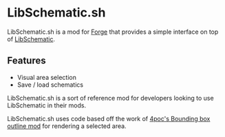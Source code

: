 LibSchematic.sh
===============

LibSchematic.sh is a mod for [Forge](http://minecraftforge.net/) that provides a simple interface on top of [LibSchematic](http://github.com/tehbeard/LibSchematic).

Features
--------
* Visual area selection
* Save / load schematics

LibSchematic.sh is a sort of reference mod for developers looking to use LibSchematic in their mods.


LibSchematic.sh uses code based off the work of [4poc's Bounding box outline mod](https://github.com/4poc/bboutline) for rendering a selected area.